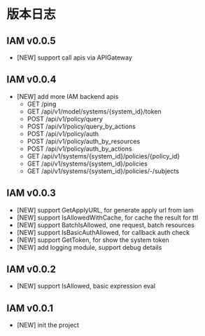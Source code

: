 版本日志
===============

## IAM v0.0.5

- [NEW] support call apis via APIGateway

## IAM v0.0.4

- [NEW] add more IAM backend apis
    - GET /ping
    - GET /api/v1/model/systems/{system_id}/token
    - POST /api/v1/policy/query
    - POST /api/v1/policy/query_by_actions
    - POST /api/v1/policy/auth
    - POST /api/v1/policy/auth_by_resources
    - POST /api/v1/policy/auth_by_actions
    - GET /api/v1/systems/{system_id}/policies/{policy_id}
    - GET /api/v1/systems/{system_id}/policies
    - GET /api/v1/systems/{system_id}/policies/-/subjects

## IAM v0.0.3

- [NEW] support GetApplyURL, for generate apply url from iam
- [NEW] support IsAllowedWithCache, for cache the result for ttl
- [NEW] support BatchIsAllowed, one request, batch resources
- [NEW] support IsBasicAuthAllowed, for callback auth check
- [NEW] support GetToken, for show the system token
- [NEW] add logging module, support debug details

## IAM v0.0.2

- [NEW] support IsAllowed, basic expression eval

## IAM v0.0.1

- [NEW] init the project


